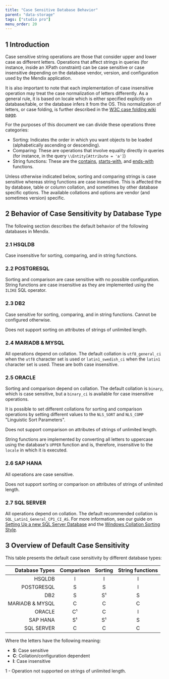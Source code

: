 ```yaml
---
title: "Case Sensitive Database Behavior"
parent: "data-storage"
tags: ["studio pro"]
menu_order: 20
---
```


## 1 Introduction

Case sensitive string operations are those that consider upper and lower case as different letters.
Operations that affect strings in queries (for instance, inside an XPath constraint) can be case sensitive or case insensitive depending on the database vendor, version, and configuration used by the Mendix application.

It is also important to note that each implementation of case insensitive operation may treat the case normalization of letters differently.
As a general rule, it is based on locale which is either specified explicitly on database/table, or the database infers it from the OS.
This normalization of letters, or case folding, is further described in the [W3C case folding wiki page](https://www.w3.org/International/wiki/Case_folding).

For the purposes of this document we can divide these operations three categories:

- Sorting: Indicates the order in which you want objects to be loaded (alphabetically ascending or descending).
- Comparing: These are operations that involve equality directly in queries (for instance, in the query `\\Entity[Attribute = 'a']`)
- String functions: These are the [contains](xpath-contains), [starts-with](xpath-starts-with), and [ends-with](xpath-ends-with) functions.

Unless otherwise indicated below, sorting and comparing strings is case sensitive whereas string functions are case insensitive.
This is affected the by database, table or column collation, and sometimes by other database specific options.
The available collations and options are vendor (and sometimes version) specific.

## 2 Behavior of Case Sensitivity by Database Type

The following section describes the default behavior of the following databases in Mendix.

### 2.1 HSQLDB

Case insensitive for sorting, comparing, and in string functions.

### 2.2 POSTGRESQL

Sorting and comparison are case sensitive with no possible configuration.
String functions are case insensitive as they are implemented using the `ILIKE` SQL operator.

### 2.3 DB2

Case sensitive for sorting, comparing, and in string functions.
Cannot be configured otherwise.

Does not support sorting on attributes of strings of unlimited length.

### 2.4 MARIADB & MYSQL

All operations depend on collation.
The default collation is `utf8_general_ci` when the `utf8` character set is used or `latin1_swedish_ci` when the `latin1` character set is used.
These are both case insensitive.

### 2.5 ORACLE

Sorting and comparison depend on collation.
The default collation is `binary`, which is case sensitive, but a `binary_ci` is available for case insensitive operations.

It is possible to set different collations for sorting and comparison operations by setting different values to the `NLS_SORT` and `NLS_COMP` "Linguistic Sort Parameters".

Does not support comparison on attributes of strings of unlimited length.

String functions are implemented by converting all letters to uppercase using the database's `UPPER` function and is, therefore, insensitive to the `locale` in which it is executed.

### 2.6 SAP HANA

All operations are case sensitive.

Does not support sorting or comparison on attributes of strings of unlimited length.

### 2.7 SQL SERVER

All operations depend on collation.
The default recommended collation is `SQL_Latin1_General_CP1_CI_AS`.
For more information, see our guide on [Setting Up a new SQL Server Database](setting-up-a-new-sql-server-database) and the [Windows Collation Sorting Style](https://msdn.microsoft.com/en-us/library/ms143515.aspx).

## 3 Overview of Default Case Sensitivity

This table presents the default case sensitivity by different database types:

| **Database Types** | **Comparison** | **Sorting** | **String functions** |
|-------------------:|:--------------:|:-----------:|:--------------------:|
| HSQLDB             | I              | I           | I                    |
| POSTGRESQL         | S              | S           | I                    |
| DB2                | S              | S¹          | S                    |
| MARIADB & MYSQL    | C              | C           | C                    |
| ORACLE             | C¹             | C           | I                    |
| SAP HANA           | S¹             | S¹          | S                    |
| SQL SERVER         | C              | C           | C                    |

Where the letters have the following meaning:

- **S**: Case sensitive
- **C**: Collation/configuration dependent
- **I**: Case insensitive

1 - Operation not supported on strings of unlimited length.
